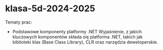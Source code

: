 # klasa-5d-2024-2025


Tematy prac:
* Podstawowe komponenty platformy .NET
Wyjaśnienie, z jakich kluczowych komponentów składa się platforma .NET, takich jak biblioteki klas (Base Class Library), CLR oraz narzędzia deweloperskie.
